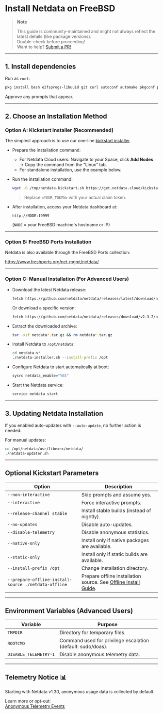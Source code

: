 # Install Netdata on FreeBSD

> **Note** 
>
> This guide is community-maintained and might not always reflect the latest details (like package versions).  
> Double-check before proceeding!  
> Want to help? [Submit a PR!](https://github.com/netdata/netdata/edit/master/packaging/installer/methods/freebsd.md)

---

## 1. Install dependencies

Run as `root`:

```bash
pkg install bash e2fsprogs-libuuid git curl autoconf automake pkgconf pidof liblz4 libuv json-c cmake gmake
```

Approve any prompts that appear.

---

## 2. Choose an Installation Method

### Option A: Kickstart Installer (Recommended)

The simplest approach is to use our one-line [kickstart installer](/packaging/installer/methods/kickstart.md).

- Prepare the installation command:
    - For Netdata Cloud users: Navigate to your Space, click **Add Nodes** → Copy the command from the "Linux" tab.
    - For standalone installation, use the example below.

- Run the installation command:
   ```bash
   wget -O /tmp/netdata-kickstart.sh https://get.netdata.cloud/kickstart.sh && sh /tmp/netdata-kickstart.sh --claim-token <YOUR_TOKEN> --claim-url https://app.netdata.cloud
   ```
  > Replace `<YOUR_TOKEN>` with your actual claim token.

- After installation, access your Netdata dashboard at:

   ```
   http://NODE:19999
   ```

  (`NODE` = your FreeBSD machine's hostname or IP)

---

### Option B: FreeBSD Ports Installation

Netdata is also available through the FreeBSD Ports collection:

https://www.freshports.org/net-mgmt/netdata/

---

### Option C: Manual Installation (For Advanced Users)

- Download the latest Netdata release:

   ```bash
   fetch https://github.com/netdata/netdata/releases/latest/download/netdata-latest.tar.gz
   ```

  Or download a specific version:

   ```bash
   fetch https://github.com/netdata/netdata/releases/download/v2.3.2/netdata-v2.3.2.tar.gz
   ```

- Extract the downloaded archive:

   ```bash
   tar -xzf netdata*.tar.gz && rm netdata*.tar.gz
   ```

- Install Netdata to `/opt/netdata`:

   ```bash
   cd netdata-v*
   ./netdata-installer.sh --install-prefix /opt
   ```

- Configure Netdata to start automatically at boot:

   ```bash
   sysrc netdata_enable="YES"
   ```

- Start the Netdata service:

   ```bash
   service netdata start
   ```

---

## 3. Updating Netdata Installation

If you enabled auto-updates with `--auto-update`, no further action is needed.

For manual updates:

```bash
cd /opt/netdata/usr/libexec/netdata/
./netdata-updater.sh
```

---

## Optional Kickstart Parameters

| Option                                               | Description                                                                                                |
|------------------------------------------------------|------------------------------------------------------------------------------------------------------------|
| `--non-interactive`                                  | Skip prompts and assume yes.                                                                               |
| `--interactive`                                      | Force interactive prompts.                                                                                 |
| `--release-channel stable`                           | Install stable builds (instead of nightly).                                                                |
| `--no-updates`                                       | Disable auto-updates.                                                                                      |
| `--disable-telemetry`                                | Disable anonymous statistics.                                                                              |
| `--native-only`                                      | Install only if native packages are available.                                                             |
| `--static-only`                                      | Install only if static builds are available.                                                               |
| `--install-prefix /opt`                              | Change installation directory.                                                                             |
| `--prepare-offline-install-source ./netdata-offline` | Prepare offline installation source. See [Offline Install Guide](/packaging/installer/methods/offline.md). |

---

## Environment Variables (Advanced Users)

| Variable              | Purpose                                                     |
|-----------------------|-------------------------------------------------------------|
| `TMPDIR`              | Directory for temporary files.                              |
| `ROOTCMD`             | Command used for privilege escalation (default: sudo/doas). |
| `DISABLE_TELEMETRY=1` | Disable anonymous telemetry data.                           |

---

## Telemetry Notice 📊

Starting with Netdata v1.30, anonymous usage data is collected by default.

Learn more or opt-out:  
[Anonymous Telemetry Events](/docs/netdata-agent/configuration/anonymous-telemetry-events.md)